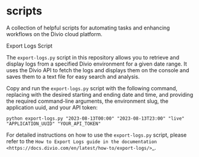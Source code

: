 # scripts

A collection of helpful scripts for automating tasks and enhancing workflows on the Divio cloud platform.

Export Logs Script

The `export-logs.py` script in this repository allows you to retrieve and display logs from a specified Divio environment for a given
 date range. It uses the Divio API to fetch the logs and displays them on the console and saves them to a text file for easy search 
and analysis.

Copy and run the `export-logs.py` script with the following command, replacing with the desired starting and ending date and time, and
 providing the required command-line arguments, the environment slug, the application uuid, and your API token:

`python export-logs.py "2023-08-13T00:00" "2023-08-13T23:00" "live" "APPLICATION_UUID" "YOUR_API_TOKEN"`

For detailed instructions on how to use the `export-logs.py` script, please refer to the `How to Export Logs guide in the documentation <https://docs.divio.com/en/latest/how-to/export-logs/>`_. 

